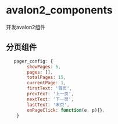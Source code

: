 # avalon2_components
开发avalon2组件

## 分页组件

```js
   pager_config: {
        showPages: 5,
        pages: [],
        totalPages: 15,
        currentPage: 1,
        firstText: '首页',
        prevText: '上一页',
        nextText: '下一页',
        lastText: '末页',
        onPageClick: function(e, p){},
    }
```